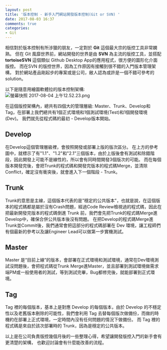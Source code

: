 ```yaml
---
layout: post
title: '版本控制 - 新手入門網站開發版本控制(Git or SVN) '
date: 2017-08-03 16:37
comments: true
categories:
- Git
---
```

相信對於版本控制有所涉獵的朋友，一定對於 **Git** 這個最大宗的版控工具非常嫻熟。
但在 Git 風靡世界前，網站開發的世界是由 **SVN** 為主流的版控工具，並搭配 **tortoiseSVN** 這個類似 Github Desktop App的應用程式，很方便的圖形化介面版控。
而在SVN 的版控世界，因為工作原因有接觸到很不錯的入門版本管理架構，
對於網站產品剛起步的專案或是公司，敝人認為或許是一個不錯可參考的solution。

以下是隨意用繪圖軟體拉的版本控制架構:
![螢幕快照 2017-08-04 上午12.52.23.png](http://user-image.logdown.io/user/26132/blog/25104/post/2134412/fzAXkeFxQ6W5d2wj500w_%E8%9E%A2%E5%B9%95%E5%BF%AB%E7%85%A7%202017-08-04%20%E4%B8%8A%E5%8D%8812.52.23.png)

在這個版控架構內，總共有四個大的管理層級: Master、Trunk、Develop和Tag，在部署上我們總共有1個正式環境和1個測試環境(Test)和1個開發環境(Dev)。
我們就先從程式碼的最初 - Develop版本開始。

## Develop
在Develop這個管理層級裡，會按照開發或部署上版的版次區分。
在上方的參考圖中，就標示了有"1.1"、"1.2"和"2.1"三個版本，由於上版後會有測試和除錯階段，因此開發上可能不是線性的，所以會有同時間開發3個版次的可能。
而在每個版本開發完後，會把Trunk的程式碼和開發完版本的程式碼Merge，並清除Conflict，確定沒有衝突後，就會進入下一個階段 - Trunk。

## Trunk
Trunk的意思是主線，這個版本代表的是"穩定的公共版本"，也就是說，在這個版本的程式碼都是屬於沒有Crash問題，經過Code Review檢視過的程式碼，因此在把最新開發完版本的程式碼倒進 Trunk 前，我們會先把Trunk的程式碼Merge進Develop中，確保合併公共版本後沒有問題。
在把Develop的程式碼Merge進Trunk並Commit後，我們通常會把這部分的程式碼部署在 Dev 環境，讓工程師們有個最新的參考以及讓Engineer Lead可以做第一步實機測試。

## Master
Master 是“目前上線”的版本，會部署在正式環境和測試環境，通常在Dev環境測試沒問題後，會把程式碼從Trunk Merge進Master，並且部署到測試環境做需求端PM或一般使用者的測試，等到測試完畢，Bug都修完後，就能部署到正式環境。

## Tag
Tag 裡的每個版本，基本上是對應 Develop 的每個版本，由於 Develop 的不穩定性以及老舊版本刪除的可能性，我們會利用 Tag 去替每個版次做備份，而做的時機約在部署上正式環境，一定時間內沒有任何問題的情況下做備份。
而 Tag 裡的程式碼是來自於該次部署時的 Trunk，因為是穩定的公共版本。

以上是在公司負責版控幾個月後的一些整理心得，希望讓開發版控入門的新手會有更清楚的架構，
也歡迎討論會有什麼能改善的流程。
